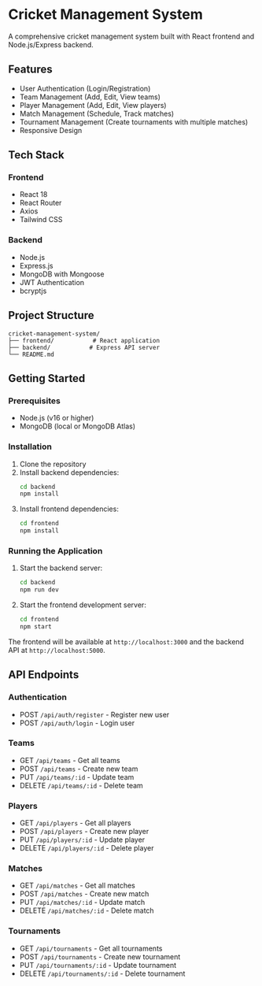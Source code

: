 # Cricket Management System

A comprehensive cricket management system built with React frontend and Node.js/Express backend.

## Features

-   User Authentication (Login/Registration)
-   Team Management (Add, Edit, View teams)
-   Player Management (Add, Edit, View players)
-   Match Management (Schedule, Track matches)
-   Tournament Management (Create tournaments with multiple matches)
-   Responsive Design

## Tech Stack

### Frontend

-   React 18
-   React Router
-   Axios
-   Tailwind CSS

### Backend

-   Node.js
-   Express.js
-   MongoDB with Mongoose
-   JWT Authentication
-   bcryptjs

## Project Structure

```
cricket-management-system/
├── frontend/           # React application
├── backend/           # Express API server
└── README.md
```

## Getting Started

### Prerequisites

-   Node.js (v16 or higher)
-   MongoDB (local or MongoDB Atlas)

### Installation

1. Clone the repository
2. Install backend dependencies:
    ```bash
    cd backend
    npm install
    ```
3. Install frontend dependencies:
    ```bash
    cd frontend
    npm install
    ```

### Running the Application

1. Start the backend server:

    ```bash
    cd backend
    npm run dev
    ```

2. Start the frontend development server:
    ```bash
    cd frontend
    npm start
    ```

The frontend will be available at `http://localhost:3000` and the backend API at `http://localhost:5000`.

## API Endpoints

### Authentication

-   POST `/api/auth/register` - Register new user
-   POST `/api/auth/login` - Login user

### Teams

-   GET `/api/teams` - Get all teams
-   POST `/api/teams` - Create new team
-   PUT `/api/teams/:id` - Update team
-   DELETE `/api/teams/:id` - Delete team

### Players

-   GET `/api/players` - Get all players
-   POST `/api/players` - Create new player
-   PUT `/api/players/:id` - Update player
-   DELETE `/api/players/:id` - Delete player

### Matches

-   GET `/api/matches` - Get all matches
-   POST `/api/matches` - Create new match
-   PUT `/api/matches/:id` - Update match
-   DELETE `/api/matches/:id` - Delete match

### Tournaments

-   GET `/api/tournaments` - Get all tournaments
-   POST `/api/tournaments` - Create new tournament
-   PUT `/api/tournaments/:id` - Update tournament
-   DELETE `/api/tournaments/:id` - Delete tournament
